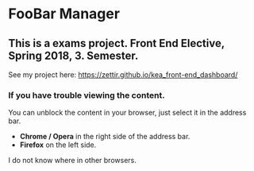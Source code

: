 # FooBar Manager
## This is a exams project. Front End Elective, Spring 2018, 3. Semester.
See my project here: https://zettir.github.io/kea_front-end_dashboard/

### If you have trouble viewing the content.
You can unblock the content in your browser, just select it in the address bar.

- **Chrome / Opera** in the right side of the address bar.
- **Firefox** on the left side.

I do not know where in other browsers.
